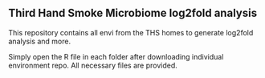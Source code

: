 ##  Third Hand Smoke Microbiome log2fold analysis

This repository contains all envi from the THS homes to generate log2fold analysis and more. 

Simply open the R file in each folder after downloading individual environment repo. All necessary files are provided.
